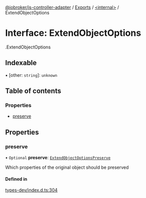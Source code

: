 [@iobroker/js-controller-adapter](../README.md) / [Exports](../modules.md) / [<internal\>](../modules/internal_.md) / ExtendObjectOptions

# Interface: ExtendObjectOptions

[<internal>](../modules/internal_.md).ExtendObjectOptions

## Indexable

▪ [other: `string`]: `unknown`

## Table of contents

### Properties

- [preserve](internal_.ExtendObjectOptions.md#preserve)

## Properties

### preserve

• `Optional` **preserve**: [`ExtendObjectOptionsPreserve`](internal_.ExtendObjectOptionsPreserve.md)

Which properties of the original object should be preserved

#### Defined in

[types-dev/index.d.ts:304](https://github.com/ioBroker/ioBroker.js-controller/blob/edb14082/packages/types-dev/index.d.ts#L304)
